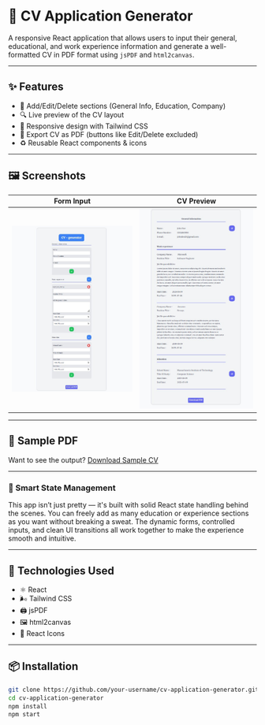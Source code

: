 # 📄 CV Application Generator

A responsive React application that allows users to input their general, educational, and work experience information and generate a well-formatted CV in PDF format using `jsPDF` and `html2canvas`.

---

## ✨ Features

- 📝 Add/Edit/Delete sections (General Info, Education, Company)
- 🔍 Live preview of the CV layout
- 🎨 Responsive design with Tailwind CSS
- 📄 Export CV as PDF (buttons like Edit/Delete excluded)
- ♻️ Reusable React components & icons

---

## 🖼️ Screenshots

| Form Input | CV Preview |
|------------|-------------|
| ![Form Input](./assets/form-preview.jpg) | ![CV Preview](./assets/cv-preview.jpg)

---

## 📎 Sample PDF

Want to see the output? [Download Sample CV](./assets/John_Doe_cv.pdf)

---

### 🧠 Smart State Management

This app isn’t just pretty — it's built with solid React state handling behind the scenes. You can freely add as many education or experience sections as you want without breaking a sweat. The dynamic forms, controlled inputs, and clean UI transitions all work together to make the experience smooth and intuitive.

---

## 🚀 Technologies Used

- ⚛️ React
- 🌬️ Tailwind CSS
- 🖨️ jsPDF
- 🖼️ html2canvas
- 🎯 React Icons

---

## 📦 Installation

```bash
git clone https://github.com/your-username/cv-application-generator.git
cd cv-application-generator
npm install
npm start
